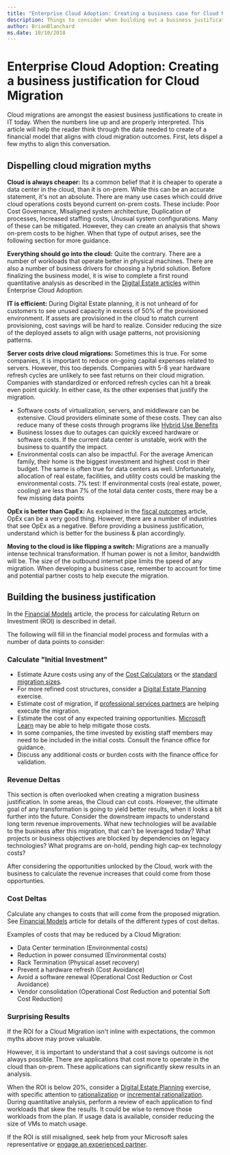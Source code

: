 ```yaml
---
title: "Enterprise Cloud Adoption: Creating a business case for Cloud Migration"
description: Things to consider when building out a business justification for cloud migration
author: BrianBlanchard
ms.date: 10/10/2018
---
```


# Enterprise Cloud Adoption: Creating a business justification for Cloud Migration

Cloud migrations are amongst the easiest business justifications to create in IT today. When the numbers line up and are properly interpreted. This article will help the reader think through the data needed to create of a financial model that aligns with cloud migration outcomes. First, lets dispel a few myths to align this conversation.

## Dispelling cloud migration myths

**Cloud is always cheaper:** Its a common belief that it is cheaper to operate a data center in the cloud, than it is on-prem. While this can be an accurate statement, it's not an absolute. There are many use cases which could drive cloud operations costs beyond current on-prem costs. These include: Poor Cost Governance, Misaligned system architecture, Duplication of processes, Increased staffing costs, Unusual system configurations. Many of these can be mitigated. However, they can create an analysis that shows on-prem costs to be higher. When that type of output arises, see the following section for more guidance.

**Everything should go into the cloud:** Quite the contrary. There are a number of workloads that operate better in physical machines. There are also a number of business drivers for choosing a hybrid solution. Before finalizing the business model, it is wise to complete a first round quantitative analysis as described in the [Digital Estate articles](../digital-estate/rationalize-incremental.md) within Enterprise Cloud Adoption.

**IT is efficient:** During Digital Estate planning, it is not unheard of for customers to see unused capacity in excess of 50% of the provisioned environment. If assets are provisioned in the cloud to match current provisioning, cost savings will be hard to realize. Consider reducing the size of the deployed assets to align with usage patterns, not provisioning patterns.

**Server costs drive cloud migrations:** Sometimes this is true. For some companies, it is important to reduce on-going capital expenses related to servers. However, this too depends. Companies with 5-8 year hardware refresh cycles are unlikely to see fast returns on their cloud migration. Companies with standardized or enforced refresh cycles can hit a break even point quickly. In either case, its the other expenses that justify the migration.

* Software costs of virtualization, servers, and middleware can be extensive. Cloud providers eliminate some of these costs. They can also reduce many of these costs through programs like [Hybrid Use Benefits](https://azure.microsoft.com/en-us/pricing/hybrid-benefit/#services)
* Business losses due to outages can quickly exceed hardware or software costs. If the current data center is unstable, work with the business to quantify the impact.
* Environmental costs can also be impactful. For the average American family, their home is the biggest investment and highest cost in their budget. The same is often true for data centers as well. Unfortunately, allocation of real estate, facilities, and utility costs could be masking the environmental costs. 7% test: If environmental costs (real estate, power, cooling) are less than 7% of the total data center costs, there may be a few missing data points

**OpEx is better than CapEx:** As explained in the [fiscal outcomes](business-outcomes/fiscal-outcomes.md) article, OpEx can be a very good thing. However, there are a number of industries that see OpEx as a negative. Before providing a business justification, understand which is better for the business & plan accordingly.

**Moving to the cloud is like flipping a switch:** Migrations are a manually intense technical transformation. If human power is not a limitor, bandwidth will be. The size of the outbound internet pipe limits the speed of any migration. When developing a business case, remember to account for time and potential partner costs to help execute the migration.

## Building the business justification

In the [Financial Models](financial-models.md) article, the process for calculating Return on Investment (ROI) is described in detail. 

The following will fill in the financial model process and formulas with a number of data points to consider:

### Calculate "Initial Investment"

* Estimate Azure costs using any of the [Cost Calculators](../digital-estate/calculate.md) or the [standard migration sizes](../digital-estate/size-estimates.md).
* For more refined cost structures, consider a [Digital Estate Planning](../digital-estate/overview.md) exercise.
* Estimate cost of migration, if [professional services partners](../migration/execute/partnership-options.md) are helping execute the migration.
* Estimate the cost of any expected training opportunities. [Microsoft Learn](https://docs.microsoft.com/learn/) may be able to help mitigate those costs.
* In some companies, the time invested by existing staff members may need to be included in the initial costs. Consult the finance office for guidance.
* Discuss any additional costs or burden costs with the finance office for validation.

### Revenue Deltas

This section is often overlooked when creating a migration business justification. In some areas, the Cloud can cut costs. However, the ultimate goal of any transformation is going to yield better results, when it looks a bit further into the future. Consider the downstream impacts to understand long term revenue improvements. What new technologies will be available to the business after this migration, that can't be leveraged today? What projects or business objectives are blocked by dependencies on legacy technologies? What programs are on-hold, pending high cap-ex technology costs?

After considering the opportunities unlocked by the Cloud, work with the business to calculate the revenue increases that could come from those opportunties.

### Cost Deltas

Calculate any changes to costs that will come from the proposed migration. See [Financial Models](financial-models.md) article for details of the different types of cost deltas.

Examples of costs that may be reduced by a Cloud Migration:

* Data Center termination (Environmental costs)
* Reduction in power consumed (Environmental costs)
* Rack Termination (Physical asset recovery)
* Prevent a hardware refresh (Cost Avoidance)
* Avoid a software renewal (Operational Cost Reduction or Cost Avoidance)
* Vendor consolidation (Operational Cost Reduction and potential Soft Cost Reduction)

### Surprising Results

If the ROI for a Cloud Migration isn't inline with expectations, the common myths above may prove valuable.

However, it is important to understand that a cost savings outcome is not always possible. There are applications that cost more to operate in the cloud than on-prem. These applications can significantly skew results in an analysis. 

When the ROI is below 20%, consider a [Digital Estate Planning](../digital-estate/overview.md) exercise, with specific attention to [rationalization](../digital-estate/rationalize.md) or [incremental rationalization](../digital-estate/rationalize-incremental.md). During quantitative analysis, perform a review of each application to find workloads that skew the results. It could be wise to remove those workloads from the plan. If usage data is available, consider reducing the size of VMs to match usage.

If the ROI is still misaligned, seek help from your Microsoft sales representative or [engage an experienced partner](https://azure.microsoft.com/en-us/migration/partners/).